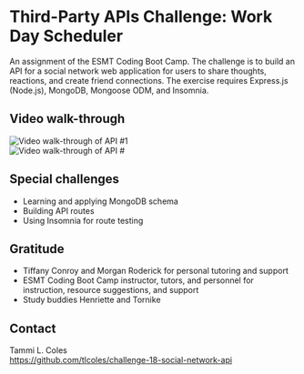 # Third-Party APIs Challenge: Work Day Scheduler
An assignment of the ESMT Coding Boot Camp. The challenge is to build an API for a social network web application for users to share thoughts, reactions, and create friend connections. The exercise requires Express.js (Node.js), MongoDB, Mongoose ODM, and Insomnia. 

## Video walk-through
![Video walk-through of API #1](https://www.loom.com/share/c816ef03c84b4536ad7d9851382c57a1)  
![Video walk-through of API #](https://www.loom.com/share/3da064a624ba4566b0dc525d5331a300) 

## Special challenges
* Learning and applying MongoDB schema
* Building API routes
* Using Insomnia for route testing


## Gratitude
* Tiffany Conroy and Morgan Roderick for personal tutoring and support
* ESMT Coding Boot Camp instructor, tutors, and personnel for instruction, resource suggestions, and support
* Study buddies Henriette and Tornike 

## Contact
Tammi L. Coles  
https://github.com/tlcoles/challenge-18-social-network-api 